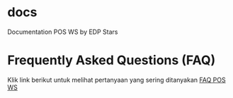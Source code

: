 # docs
Documentation POS WS by EDP Stars

# Frequently Asked Questions (FAQ)
Klik link berikut untuk melihat pertanyaan yang sering ditanyakan
[FAQ POS WS](https://faq-ws.starsoffice.id)
